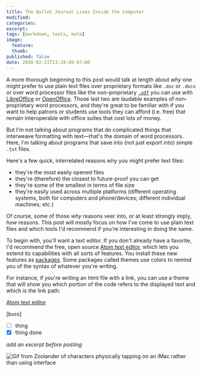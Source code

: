 ```yaml
---
title: The Bullet Journal Lives Inside the Computer
modified:
categories: 
excerpt:
tags: [markdown, tools, meta]
image:
  feature: 
  thumb: 
published: false
date: 2016-02-21T23:34:49-07:00
---
```


A more thorough beginning to this post would talk at length about _why_ one might prefer to use plain text files over proprietary formats like `.doc` or `.docx` or over word processor files like the non-proprietary [`.odf`](https://en.wikipedia.org/wiki/OpenDocument) you can use with [LibreOffice](http://www.libreoffice.org) or [OpenOffice](http://www.openoffice.org). Those last two are laudable examples of non-proprietary word processors, and they're great to be familiar with if you want to help patrons or students use tools they can afford (i.e. free) that remain interoperable with office suites that cost lots of money.   

But I'm not talking about programs that do complicated things that interweave formatting with text—that's the domain of word processors. Here, I'm talking about programs that save into (not just export into) simple `.txt` files.   

Here's a few quick, interrelated reasons why you might prefer text files:  

- they're the most easily opened files  
- they're (therefore) the closest to future-proof you can get   
- they're some of the smallest in terms of file size   
- they're easily used across multiple platforms (different operating systems, both for computers and phone/devices; different individual machines; etc.)  

Of course, some of those _why_ reasons veer into, or at least strongly imply, _how_ reasons. This post will mostly focus on how I've come to use plain text files and which tools I'd recommend if you're interesting in doing the same.   

To begin with, you'll want a text editor. If you don't already have a favorite, I'd recommend the free, open source [Atom text editor](https://atom.io), which lets you extend its capabilities with all sorts of features. You install these new features as [packages](https://atom.io/docs/v1.5.3/using-atom-atom-packages). Some packages called themes use colors to remind you of the syntax of whatever you're writing. 

For instance, if you're writing an html file with a link, you can use a theme that will show you which portion of the code refers to the displayed text and which is the link path:  

[Atom text editor](https://atom.io)  

[buro]
  
- [ ] thing  
- [x] thing done    
  
_add an excerpt before posting_

![Gif from Zoolander of characters physically tapping on an iMac rather than using interface](/images/Zoolander_Files_in_Computer.gif)  


